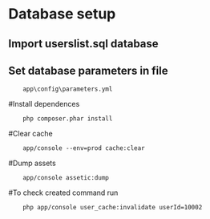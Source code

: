 # Database setup
## Import userslist.sql database
## Set database parameters in file
```
	app\config\parameters.yml
```

#Install dependences
```
	php composer.phar install
```

#Clear cache
```	
	app/console --env=prod cache:clear
```

#Dump assets	
```
	app/console assetic:dump
```	

#To check created command run
```
	php app/console user_cache:invalidate userId=10002
```